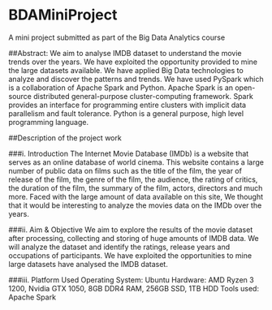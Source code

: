 # BDAMiniProject
A mini project submitted as part of the Big Data Analytics course

##Abstract:
We aim to analyse IMDB dataset to understand the movie trends over the years.  We have exploited the opportunity provided to mine the large datasets available. We have applied Big Data technologies to analyze and discover the patterns and trends. We have used PySpark which is a collaboration of Apache Spark and Python. Apache Spark is an open-source distributed general-purpose cluster-computing framework. Spark provides an interface for programming entire clusters with implicit data parallelism and fault tolerance. Python is a general purpose, high level programming language.
 
##Description of the project work

###i. Introduction
The Internet Movie Database (IMDb) is a website that serves as an online database of world cinema. This website contains a large number of public data on films such as the title of the film, the year of release of the film, the genre of the film, the audience, the rating of critics, the duration of the film, the summary of the film, actors, directors and much more. Faced with the large amount of data available on this site, We thought that it would be interesting to analyze the movies data on the IMDb over the years.

###ii. Aim & Objective
We aim to explore the results of the movie dataset after processing, collecting and storing of huge amounts of IMDB data. We will analyze the dataset and identify the ratings, release years and occupations of participants. We have exploited the opportunities to mine large datasets have analysed the IMDB dataset.

###iii. Platform Used
Operating System: Ubuntu
Hardware: AMD Ryzen 3 1200, Nvidia GTX 1050, 8GB DDR4 RAM, 256GB SSD, 1TB HDD
Tools used: Apache Spark


